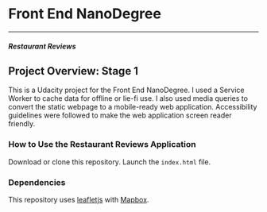 # Front End NanoDegree
---
#### _Restaurant Reviews_

## Project Overview: Stage 1

This is a Udacity project for the Front End NanoDegree. I used a Service Worker to cache data for offline or lie-fi use. I also used media queries to convert the static webpage to a mobile-ready web application. Accessibility guidelines were followed to make the web application screen reader friendly.

### How to Use the Restaurant Reviews Application

Download or clone this repository. Launch the `index.html` file.

### Dependencies
This repository uses [leafletjs](https://leafletjs.com/) with [Mapbox](https://www.mapbox.com/).




